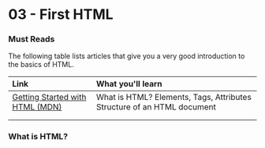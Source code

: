 # 03 - First HTML

### Must Reads

The following table lists articles that give you a very good introduction to the basics of HTML.

| **Link** | **What you'll learn** |
| :--- | :--- |
| [Getting Started with HTML \(MDN\)](https://developer.mozilla.org/en-US/docs/Learn/HTML/Introduction_to_HTML/Getting_started) | What is HTML? Elements, Tags, Attributes Structure of an HTML document |
|  |  |
|  |  |

### What is HTML?



